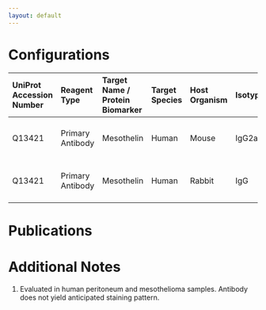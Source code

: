 ```yaml
---
layout: default
---
```


# Configurations

| UniProt Accession Number   | Reagent Type     | Target Name / Protein Biomarker   | Target Species   | Host Organism   | Isotype   | Clonality   | Vendor            | Catalog Number   | Conjugate    | RRID       | Availability   | Method                 | Tissue Preservation               | Target Tissue   | Tissue State   | Detergent         | Antigen Retrieval Conditions   | Dye Inactivation Conditions   | Recommend   | Agree               | Disagree   | Contributor         | Notes       |
|:---------------------------|:-----------------|:----------------------------------|:-----------------|:----------------|:----------|:------------|:------------------|:-----------------|:-------------|:-----------|:---------------|:-----------------------|:----------------------------------|:----------------|:---------------|:------------------|:-------------------------------|:------------------------------|:------------|:--------------------|:-----------|:--------------------|:------------|
| Q13421                     | Primary Antibody | Mesothelin                        | Human            | Mouse           | IgG2a     | MB-G10      | Novus Biologicals | NB110-85538      | Unconjugated | AB_1199375 | Stock          | Multiplexed 2D Imaging | 1:4 Cytofix/Cytoperm Fixed Frozen | Peritoneum      | NA             | 0.3% Triton-X-100 | NA                             | NA                            | No          | [0000-0003-4379-8967](https://orcid.org/0000-0003-4379-8967) | NA         | [0000-0003-4379-8967](https://orcid.org/0000-0003-4379-8967) | [1](#notes) |
| Q13421                     | Primary Antibody | Mesothelin                        | Human            | Rabbit          | IgG       | YP158       | Novus Biologicals | NBP2-75255       | Unconjugated | NA         | Stock          | Multiplexed 2D Imaging | 1:4 Cytofix/Cytoperm Fixed Frozen | Peritoneum      | NA             | 0.3% Triton-X-100 | NA                             | NA                            | No          | [0000-0003-4379-8967](https://orcid.org/0000-0003-4379-8967) | NA         | [0000-0003-4379-8967](https://orcid.org/0000-0003-4379-8967) | [1](#notes) |

# Publications



# Additional Notes

<a name="notes"></a>
1. Evaluated in human peritoneum and mesothelioma samples. Antibody does not yield anticipated staining pattern.
